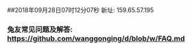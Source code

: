 ##2018年09月28日07时12分07秒 新址: 159.65.57.195
### 兔友常见问题及解答: https://github.com/wanggonging/d/blob/w/FAQ.md
